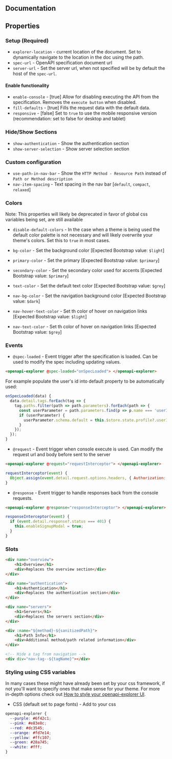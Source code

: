 ## Documentation

## Properties

### Setup (Required)
* `explorer-location` - current location of the document. Set to dynamically navigate to the location in the doc using the path.
* `spec-url` - OpenAPI specification document url
* `server-url` - Set the server url, when not specified will be by default the host of the `spec-url`.

#### Enable functionality
* `enable-console` - [true] Allow for disabling executing the API from the specification. Removes the `execute button` when disabled.
* `fill-defaults` - [true] Fills the request data with the default data.
* `responsive` - [false] Set to `true` to use the mobile responsive version (recommendation: set to false for desktop and tablet) 

### Hide/Show Sections
* `show-authentication` - Show the authentication section
* `show-server-selection` - Show server selection section

### Custom configuration
* `use-path-in-nav-bar` - Show the `HTTP Method - Resource Path` instead of `Path or Method description`
* `nav-item-spacing` - Text spacing in the nav bar [`default`, `compact`, `relaxed`]

### Colors
Note: This properties will likely be deprecated in favor of global css variables being set, are still available

* `disable-default-colors` - In the case when a theme is being used the default color palette is not necessary and will likely overwrite your theme's colors. Set this to `true` in most cases.
* `bg-color` - Set the background color [Expected Bootstrap value: `$light`]
* `primary-color` - Set the primary [Expected Bootstrap value: `$primary`]
* `secondary-color` - Set the secondary color used for accents [Expected Bootstrap value: `$primary`]
* `text-color` - Set the default text color [Expected Bootstrap value: `$grey`]

* `nav-bg-color` - Set the navigation background color [Expected Bootstrap value: `$dark`]
* `nav-hover-text-color` - Set th color of hover on navigation links [Expected Bootstrap value: `$light`]
* `nav-text-color` - Set th color of hover on navigation links [Expected Bootstrap value: `$grey`]

### Events
* `@spec-loaded` - Event trigger after the specification is loaded. Can be used to modify the spec including updating values.

```html
<openapi-explorer @spec-loaded="onSpecLoaded"> </openapi-explorer>
```

For example populate the user's id into default property to be automatically used:
```js
onSpecLoaded(data) {
  data.detail.tags.forEach(tag => {
    tag.paths.filter(path => path.parameters).forEach(path => {
      const userParameter = path.parameters.find(p => p.name === 'userId');
      if (userParameter) {
        userParameter.schema.default = this.$store.state.profile?.userId;
      }
    });
  });
}
```

* `@request` - Event trigger when console execute is used. Can modify the request url and body before sent to the server
```html
<openapi-explorer @request="requestInterceptor"> </openapi-explorer>
```

```js
requestInterceptor(event) {
  Object.assign(event.detail.request.options.headers, { Authorization: `Bearer ${userToken}` });
}
```

* `@response` - Event trigger to handle responses back from the console requests.
```html
<openapi-explorer @response="responseInterceptor"> </openapi-explorer>
```

```js
responseInterceptor(event) {
  if (event.detail.response?.status === 401) {
    this.enableSignupModal = true;
  }
}
```

### Slots
```html
<div name="overview">
    <h1>Overview</h1>
    <div>Replaces the overview section</div>
</div>

<div name="authentication">
    <h1>Authentication</h1>
    <div>Replaces the authentication section</div>
</div>

<div name="servers">
    <h1>Servers</h1>
    <div>Replaces the servers section</div>
</div>

<div :name="${method}-${sanitizedPath}">
    <h1>Path Info</h1>
    <div>Additional method/path related information</div>
</div>

<!-- Hide a tag from navigation -->
<div div="nav-tag--${tagName}"></div>

```


### Styling using CSS variables
In many cases these might have already been set by your css framework, if not you'll want to specify ones that make sense for your theme. For more in-depth options check out [How to style your openapi-explorer UI](./docs/styling.md).
* CSS (default set to page fonts) - Add to your css
```css
openapi-explorer {
  --purple: #6f42c1;
  --pink: #e83e8c;
  --red: #dc3545;
  --orange: #fd7e14;
  --yellow: #ffc107;
  --green: #28a745;
  --white: #fff;
}
```